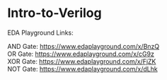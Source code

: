 # Intro-to-Verilog

EDA Playground Links:

AND Gate: https://www.edaplayground.com/x/BnzQ </br>
OR Gate: https://www.edaplayground.com/x/cG9z </br>
XOR Gate: https://www.edaplayground.com/x/FjZK </br>
NOT Gate: https://www.edaplayground.com/x/dLhk </br>

